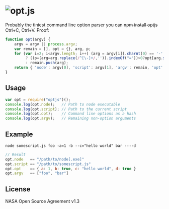 ![opt.js](https://raw.github.com/dcodeIO/opt.js/master/opt.png)
======
Probably the tiniest command line option parser you can <s>npm install optjs</s> Ctrl+C, Ctrl+V. Proof:

```js
function opt(argv) {
    argv = argv || process.argv;
    var remain = [], opt = {}, arg, p;
    for (var i=2; i<argv.length; i++) (arg = argv[i]).charAt(0) == '-'
         ? ((p=(arg=arg.replace(/^[\-]+/,'')).indexOf("="))>0?opt[arg.substring(0,p)]=arg.substring(p+1):opt[arg]=true)
         : remain.push(arg);
    return { 'node': argv[0], 'script': argv[1], 'argv': remain, 'opt': opt };
}
```

Usage
-----
```js
var opt = require("optjs")();
console.log(opt.node);   // Path to node executable
console.log(opt.script); // Path to the current script
console.log(opt.opt);    // Command line options as a hash
console.log(opt.argv);   // Remaining non-option arguments
```

Example
-------
`node somescript.js foo -a=1 -b --c="hello world" bar ----d`

```js
// Result
opt.node   == "/path/to/node[.exe]"
opt.script == "/path/to/somescript.js"
opt.opt    == { a: 1, b: true, c: "hello world", d: true }
opt.argv   == ["foo", "bar"]
```

License
-------
NASA Open Source Agreement v1.3
